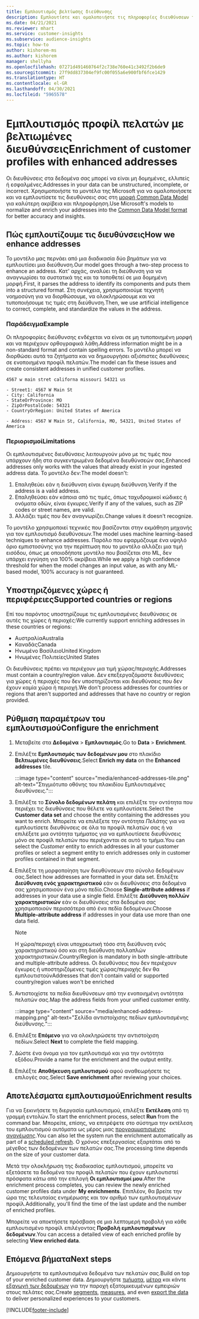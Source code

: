```yaml
---
title: Εμπλουτισμός βελτίωσης διεύθυνσης
description: Εμπλουτίστε και ομαλοποιήστε τις πληροφορίες διευθύνσεων των προφίλ πελατών με τα μοντέλα της Microsoft.
ms.date: 04/21/2021
ms.reviewer: mhart
ms.service: customer-insights
ms.subservice: audience-insights
ms.topic: how-to
author: kishorem-ms
ms.author: kishorem
manager: shellyha
ms.openlocfilehash: 07271d491460764f2c738e760e41c3492f2b6de9
ms.sourcegitcommit: 27f9dd837304ef9fc00f055a6e900fbf6fce1429
ms.translationtype: HT
ms.contentlocale: el-GR
ms.lasthandoff: 04/30/2021
ms.locfileid: "5965578"
---
```

# <a name="enrichment-of-customer-profiles-with-enhanced-addresses"></a><span data-ttu-id="fd7fa-103">Εμπλουτισμός προφίλ πελατών με βελτιωμένες διευθύνσεις</span><span class="sxs-lookup"><span data-stu-id="fd7fa-103">Enrichment of customer profiles with enhanced addresses</span></span>

<span data-ttu-id="fd7fa-104">Οι διευθύνσεις στα δεδομένα σας μπορεί να είναι μη δομημένες, ελλιπείς ή εσφαλμένες.</span><span class="sxs-lookup"><span data-stu-id="fd7fa-104">Addresses in your data can be unstructured, incomplete, or incorrect.</span></span> <span data-ttu-id="fd7fa-105">Χρησιμοποιήστε τα μοντέλα της Microsoft για να ομαλοποιήσετε και να εμπλουτίσετε τις διευθύνσεις σας στη [μορφή Common Data Model](/common-data-model/schema/core/applicationcommon/address) για καλύτερη ακρίβεια και πληροφόρηση.</span><span class="sxs-lookup"><span data-stu-id="fd7fa-105">Use Microsoft's models to normalize and enrich your addresses into the [Common Data Model format](/common-data-model/schema/core/applicationcommon/address) for better accuracy and insights.</span></span>

## <a name="how-we-enhance-addresses"></a><span data-ttu-id="fd7fa-106">Πώς εμπλουτίζουμε τις διευθύνσεις</span><span class="sxs-lookup"><span data-stu-id="fd7fa-106">How we enhance addresses</span></span>

<span data-ttu-id="fd7fa-107">Το μοντέλο μας περνάει από μια διαδικασία δύο βημάτων για να εμπλουτίσει μια διεύθυνση.</span><span class="sxs-lookup"><span data-stu-id="fd7fa-107">Our model goes through a two-step process to enhance an address.</span></span> <span data-ttu-id="fd7fa-108">Κατ' αρχάς, αναλύει τη διεύθυνση για να αναγνωρίσει τα συστατικά της και τα τοποθετεί σε μια δομημένη μορφή.</span><span class="sxs-lookup"><span data-stu-id="fd7fa-108">First, it parses the address to identify its components and puts them into a structured format.</span></span> <span data-ttu-id="fd7fa-109">Στη συνέχεια, χρησιμοποιούμε τεχνητή νοημοσύνη για να διορθώσουμε, να ολοκληρώσουμε και να τυποποιήσουμε τις τιμές στη διεύθυνση.</span><span class="sxs-lookup"><span data-stu-id="fd7fa-109">Then, we use artificial intelligence to correct, complete, and standardize the values in the address.</span></span>

### <a name="example"></a><span data-ttu-id="fd7fa-110">Παράδειγμα</span><span class="sxs-lookup"><span data-stu-id="fd7fa-110">Example</span></span>

<span data-ttu-id="fd7fa-111">Οι πληροφορίες διεύθυνσης ενδέχεται να είναι σε μη τυποποιημένη μορφή και να περιέχουν ορθογραφικά λάθη.</span><span class="sxs-lookup"><span data-stu-id="fd7fa-111">Address information might be in a non-standard format and contain spelling errors.</span></span> <span data-ttu-id="fd7fa-112">Το μοντέλο μπορεί να διορθώσει αυτά τα ζητήματα και να δημιουργήσει αξιόπιστες διευθύνσεις σε ενοποιημένα προφίλ πελατών.</span><span class="sxs-lookup"><span data-stu-id="fd7fa-112">The model can fix these issues and create consistent addresses in unified customer profiles.</span></span>

```Input
4567 w main stret californa missouri 54321 us
```

```Output
- Street1: 4567 W Main St
- City: California
- StateOrProvince: MO
- ZipOrPostalCode: 54321
- CountryOrRegion: United States of America

- Address: 4567 W Main St, California, MO, 54321, United States of America
```

### <a name="limitations"></a><span data-ttu-id="fd7fa-113">Περιορισμοί</span><span class="sxs-lookup"><span data-stu-id="fd7fa-113">Limitations</span></span>

<span data-ttu-id="fd7fa-114">Οι εμπλουτισμένες διευθύνσεις λειτουργούν μόνο με τις τιμές που υπάρχουν ήδη στα συγκεντρωμένα δεδομένα διευθύνσεών σας.</span><span class="sxs-lookup"><span data-stu-id="fd7fa-114">Enhanced addresses only works with the values that already exist in your ingested address data.</span></span> <span data-ttu-id="fd7fa-115">Το μοντέλο δεν:</span><span class="sxs-lookup"><span data-stu-id="fd7fa-115">The model doesn't:</span></span> 

1. <span data-ttu-id="fd7fa-116">Επαληθεύει εάν η διεύθυνση είναι έγκυρη διεύθυνση.</span><span class="sxs-lookup"><span data-stu-id="fd7fa-116">Verify if the address is a valid address.</span></span>
2. <span data-ttu-id="fd7fa-117">Επαληθεύσει εάν κάποια από τις τιμές, όπως ταχυδρομικοί κώδικες ή ονόματα οδών, είναι έγκυρες.</span><span class="sxs-lookup"><span data-stu-id="fd7fa-117">Verify if any of the values, such as ZIP codes or street names, are valid.</span></span>
3. <span data-ttu-id="fd7fa-118">Αλλάζει τιμές που δεν αναγνωρίζει.</span><span class="sxs-lookup"><span data-stu-id="fd7fa-118">Change values it doesn't recognize.</span></span>

<span data-ttu-id="fd7fa-119">Το μοντέλο χρησιμοποιεί τεχνικές που βασίζονται στην εκμάθηση μηχανής για τον εμπλουτισμό διευθύνσεων.</span><span class="sxs-lookup"><span data-stu-id="fd7fa-119">The model uses machine learning-based techniques to enhance addresses.</span></span> <span data-ttu-id="fd7fa-120">Παρόλο που εφαρμόζουμε ένα υψηλό όριο εμπιστοσύνης για την περίπτωση που το μοντέλο αλλάζει μια τιμή εισόδου, όπως με οποιοδήποτε μοντέλο που βασίζεται στο ML, δεν υπάρχει εγγύηση για 100% ακρίβεια.</span><span class="sxs-lookup"><span data-stu-id="fd7fa-120">While we apply a high confidence threshold for when the model changes an input value, as with any ML-based model, 100% accuracy is not guaranteed.</span></span>

## <a name="supported-countries-or-regions"></a><span data-ttu-id="fd7fa-121">Υποστηριζόμενες χώρες ή περιφέρειες</span><span class="sxs-lookup"><span data-stu-id="fd7fa-121">Supported countries or regions</span></span>

<span data-ttu-id="fd7fa-122">Επί του παρόντος υποστηρίζουμε τις εμπλουτισμένες διευθύνσεις σε αυτές τις χώρες ή περιοχές:</span><span class="sxs-lookup"><span data-stu-id="fd7fa-122">We currently support enriching addresses in these countries or regions:</span></span> 

- <span data-ttu-id="fd7fa-123">Αυστραλία</span><span class="sxs-lookup"><span data-stu-id="fd7fa-123">Australia</span></span>
- <span data-ttu-id="fd7fa-124">Καναδάς</span><span class="sxs-lookup"><span data-stu-id="fd7fa-124">Canada</span></span>
- <span data-ttu-id="fd7fa-125">Ηνωμένο Βασίλειο</span><span class="sxs-lookup"><span data-stu-id="fd7fa-125">United Kingdom</span></span>
- <span data-ttu-id="fd7fa-126">Ηνωμένες Πολιτείες</span><span class="sxs-lookup"><span data-stu-id="fd7fa-126">United States</span></span>

<span data-ttu-id="fd7fa-127">Οι διευθύνσεις πρέπει να περιέχουν μια τιμή χώρας/περιοχής.</span><span class="sxs-lookup"><span data-stu-id="fd7fa-127">Addresses must contain a country/region value.</span></span> <span data-ttu-id="fd7fa-128">Δεν επεξεργαζόμαστε διευθύνσεις για χώρες ή περιοχές που δεν υποστηρίζονται και διευθύνσεις που δεν έχουν καμία χώρα ή περιοχή.</span><span class="sxs-lookup"><span data-stu-id="fd7fa-128">We don't process addresses for countries or regions that aren't supported and addresses that have no country or region provided.</span></span>

## <a name="configure-the-enrichment"></a><span data-ttu-id="fd7fa-129">Ρύθμιση παραμέτρων του εμπλουτισμού</span><span class="sxs-lookup"><span data-stu-id="fd7fa-129">Configure the enrichment</span></span>

1. <span data-ttu-id="fd7fa-130">Μεταβείτε στα **Δεδομένα** > **Εμπλουτισμός**.</span><span class="sxs-lookup"><span data-stu-id="fd7fa-130">Go to **Data** > **Enrichment**.</span></span>

1. <span data-ttu-id="fd7fa-131">Επιλέξτε **Εμπλουτισμός των δεδομένων μου** στο πλακίδιο **Βελτιωμένες διευθύνσεις**.</span><span class="sxs-lookup"><span data-stu-id="fd7fa-131">Select **Enrich my data** on the **Enhanced addresses** tile.</span></span>

   :::image type="content" source="media/enhanced-addresses-tile.png" alt-text="Στιγμιότυπο οθόνης του πλακιδίου Εμπλουτισμένες διευθύνσεις.":::

1. <span data-ttu-id="fd7fa-133">Επιλέξτε το **Σύνολο δεδομένων πελάτη** και επιλέξτε την οντότητα που περιέχει τις διευθύνσεις που θέλετε να εμπλουτίσετε.</span><span class="sxs-lookup"><span data-stu-id="fd7fa-133">Select the **Customer data set** and choose the entity containing the addresses you want to enrich.</span></span> <span data-ttu-id="fd7fa-134">Μπορείτε να επιλέξετε την οντότητα *Πελάτης* για να εμπλουτίσετε διευθύνσεις σε όλα τα προφίλ πελατών σας ή να επιλέξετε μια οντότητα τμήματος για να εμπλουτίσετε διευθύνσεις μόνο σε προφίλ πελατών που περιέχονται σε αυτό το τμήμα.</span><span class="sxs-lookup"><span data-stu-id="fd7fa-134">You can select the *Customer* entity to enrich addresses in all your customer profiles or select a segment entity to enrich addresses only in customer profiles contained in that segment.</span></span>

1. <span data-ttu-id="fd7fa-135">Επιλέξτε τη μορφοποίηση των διευθύνσεων στο σύνολο δεδομένων σας.</span><span class="sxs-lookup"><span data-stu-id="fd7fa-135">Select how addresses are formatted in your data set.</span></span> <span data-ttu-id="fd7fa-136">Επιλέξτε **Διεύθυνση ενός χαρακτηριστικού** εάν οι διευθύνσεις στα δεδομένα σας χρησιμοποιούν ένα μόνο πεδίο.</span><span class="sxs-lookup"><span data-stu-id="fd7fa-136">Choose **Single-attribute address** if addresses in your data use a single field.</span></span> <span data-ttu-id="fd7fa-137">Επιλέξτε **Διεύθυνση πολλών χαρακτηριστικών** εάν οι διευθύνσεις στα δεδομένα σας χρησιμοποιούν περισσότερα από ένα πεδία δεδομένων.</span><span class="sxs-lookup"><span data-stu-id="fd7fa-137">Choose **Multiple-attribute address** if addresses in your data use more than one data field.</span></span>

   > [!NOTE]
   > <span data-ttu-id="fd7fa-138">Η χώρα/περιοχή είναι υποχρεωτική τόσο στη διεύθυνση ενός χαρακτηριστικού όσο και στη διεύθυνση πολλαπλών χαρακτηριστικών.</span><span class="sxs-lookup"><span data-stu-id="fd7fa-138">Country/Region is mandatory in both single-attribute and multiple-attribute address.</span></span> <span data-ttu-id="fd7fa-139">Οι διευθύνσεις που δεν περιέχουν έγκυρες ή υποστηριζόμενες τιμές χώρας/περιοχής δεν θα εμπλουτιστούν</span><span class="sxs-lookup"><span data-stu-id="fd7fa-139">Addresses that don't contain valid or supported country/region values won't be enriched</span></span>

1.  <span data-ttu-id="fd7fa-140">Αντιστοιχίστε τα πεδία διευθύνσεων από την ενοποιημένη οντότητα πελατών σας.</span><span class="sxs-lookup"><span data-stu-id="fd7fa-140">Map the address fields from your unified customer entity.</span></span>

    :::image type="content" source="media/enhanced-address-mapping.png" alt-text="Σελίδα αντιστοίχισης πεδίων εμπλουτισμένης διεύθυνσης.":::

1. <span data-ttu-id="fd7fa-142">Επιλέξτε **Επόμενο** για να ολοκληρώσετε την αντιστοίχιση πεδίων.</span><span class="sxs-lookup"><span data-stu-id="fd7fa-142">Select **Next** to complete the field mapping.</span></span>

1. <span data-ttu-id="fd7fa-143">Δώστε ένα όνομα για τον εμπλουτισμό και για την οντότητα εξόδου.</span><span class="sxs-lookup"><span data-stu-id="fd7fa-143">Provide a name for the enrichment and the output entity.</span></span>

1. <span data-ttu-id="fd7fa-144">Επιλέξτε **Αποθήκευση εμπλουτισμού** αφού αναθεωρήσετε τις επιλογές σας.</span><span class="sxs-lookup"><span data-stu-id="fd7fa-144">Select **Save enrichment** after reviewing your choices.</span></span>

## <a name="enrichment-results"></a><span data-ttu-id="fd7fa-145">Αποτελέσματα εμπλουτισμού</span><span class="sxs-lookup"><span data-stu-id="fd7fa-145">Enrichment results</span></span>

<span data-ttu-id="fd7fa-146">Για να ξεκινήσετε τη διεργασία εμπλουτισμού, επιλέξτε **Εκτέλεση** από τη γραμμή εντολών.</span><span class="sxs-lookup"><span data-stu-id="fd7fa-146">To start the enrichment process, select **Run** from the command bar.</span></span> <span data-ttu-id="fd7fa-147">Μπορείτε, επίσης, να επιτρέψετε στο σύστημα την εκτέλεση του εμπλουτισμού αυτόματα ως μέρος μιας [προγραμματισμένης ανανέωσης](system.md#schedule-tab).</span><span class="sxs-lookup"><span data-stu-id="fd7fa-147">You can also let the system run the enrichment automatically as part of a [scheduled refresh](system.md#schedule-tab).</span></span> <span data-ttu-id="fd7fa-148">Ο χρόνος επεξεργασίας εξαρτάται από το μέγεθος των δεδομένων των πελατών σας.</span><span class="sxs-lookup"><span data-stu-id="fd7fa-148">The processing time depends on the size of your customer data.</span></span>

<span data-ttu-id="fd7fa-149">Μετά την ολοκλήρωση της διαδικασίας εμπλουτισμού, μπορείτε να εξετάσετε τα δεδομένα του προφίλ πελατών που έχουν εμπλουτιστεί πρόσφατα κάτω από την επιλογή **Οι εμπλουτισμοί μου**.</span><span class="sxs-lookup"><span data-stu-id="fd7fa-149">After the enrichment process completes, you can review the newly enriched customer profiles data under **My enrichments**.</span></span> <span data-ttu-id="fd7fa-150">Επιπλέον, θα βρείτε την ώρα της τελευταίας ενημέρωσης και τον αριθμό των εμπλουτισμένων προφίλ.</span><span class="sxs-lookup"><span data-stu-id="fd7fa-150">Additionally, you'll find the time of the last update and the number of enriched profiles.</span></span>

<span data-ttu-id="fd7fa-151">Μπορείτε να αποκτήσετε πρόσβαση σε μια λεπτομερή προβολή για κάθε εμπλουτισμένο προφίλ επιλέγοντας **Προβολή εμπλουτισμένων δεδομένων**.</span><span class="sxs-lookup"><span data-stu-id="fd7fa-151">You can access a detailed view of each enriched profile by selecting **View enriched data**.</span></span>

## <a name="next-steps"></a><span data-ttu-id="fd7fa-152">Επόμενα βήματα</span><span class="sxs-lookup"><span data-stu-id="fd7fa-152">Next steps</span></span>

<span data-ttu-id="fd7fa-153">Δημιουργήστε τα εμπλουτισμένα δεδομένα των πελατών σας.</span><span class="sxs-lookup"><span data-stu-id="fd7fa-153">Build on top of your enriched customer data.</span></span> <span data-ttu-id="fd7fa-154">Δημιουργήστε [τμήματα](segments.md), [μέτρα](measures.md) και κάντε [εξαγωγή των δεδομένων](export-destinations.md) για την παροχή εξατομικευμένων εμπειριών στους πελάτες σας.</span><span class="sxs-lookup"><span data-stu-id="fd7fa-154">Create [segments](segments.md), [measures](measures.md), and even [export the data](export-destinations.md) to deliver personalized experiences to your customers.</span></span>

[!INCLUDE[footer-include](../includes/footer-banner.md)]
